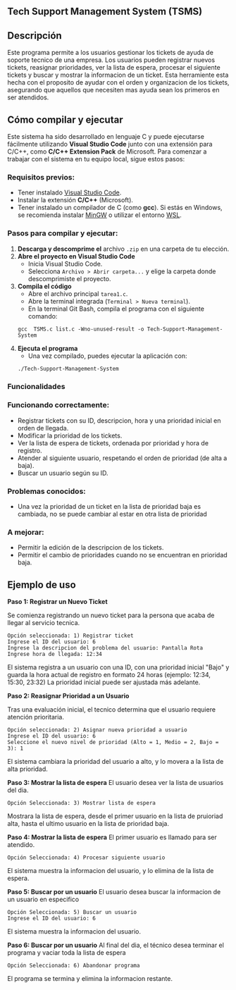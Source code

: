 ## Tech Support Management System (TSMS)


## Descripción
Este programa permite a los usuarios gestionar los tickets de ayuda de soporte tecnico de una empresa.
Los usuarios pueden registrar nuevos tickets, reasignar prioridades, ver la lista de espera, procesar el siguiente tickets y buscar y mostrar la informacion de un ticket.
Esta herramiente esta hecha con el proposito de ayudar con el orden y organizacion de los tickets, asegurando que aquellos que necesiten mas ayuda sean los primeros en ser atendidos.


## Cómo compilar y ejecutar

Este sistema ha sido desarrollado en lenguaje C y puede ejecutarse fácilmente utilizando **Visual Studio Code** junto con una extensión para C/C++, como **C/C++ Extension Pack** de Microsoft. Para comenzar a trabajar con el sistema en tu equipo local, sigue estos pasos:

### Requisitos previos:

- Tener instalado [Visual Studio Code](https://code.visualstudio.com/).
- Instalar la extensión **C/C++** (Microsoft).
- Tener instalado un compilador de C (como **gcc**). Si estás en Windows, se recomienda instalar [MinGW](https://www.mingw-w64.org/) o utilizar el entorno [WSL](https://learn.microsoft.com/en-us/windows/wsl/).

### Pasos para compilar y ejecutar:

1. **Descarga y descomprime el** archivo `.zip` en una carpeta de tu elección.
2. **Abre el proyecto en Visual Studio Code**
    - Inicia Visual Studio Code.
    - Selecciona `Archivo > Abrir carpeta...` y elige la carpeta donde descomprimiste el proyecto.
3. **Compila el código**
    - Abre el archivo principal `tarea1.c`.
    - Abre la terminal integrada (`Terminal > Nueva terminal`).
    - En la terminal Git Bash, compila el programa con el siguiente comando: 
    ```
    gcc  TSMS.c list.c -Wno-unused-result -o Tech-Support-Management-System
    ```
4. **Ejecuta el programa**
    - Una vez compilado, puedes ejecutar la aplicación con:
    ```
    ./Tech-Support-Management-System
    ```

### Funcionalidades

### Funcionando correctamente:

- Registrar tickets con su ID, descripcion, hora y una prioridad inicial en orden de llegada.
- Modificar la prioridad de los tickets.
- Ver la lista de espera de tickets, ordenada por prioridad y hora de registro.
- Atender al siguiente usuario, respetando el orden de prioridad (de alta a baja).
- Buscar un usuario según su ID.

### Problemas conocidos:

- Una vez la prioridad de un ticket en la lista de prioridad baja es cambiada, no se puede cambiar al estar en otra lista de prioridad

### A mejorar:

- Permitir la edición de la descripcion de los tickets.
- Permitir el cambio de prioridades cuando no se encuentran en prioridad baja.


## Ejemplo de uso

**Paso 1: Registrar un Nuevo Ticket**

Se comienza registrando un nuevo ticket para la persona que acaba de llegar al servicio tecnica.

```
Opción seleccionada: 1) Registrar ticket
Ingrese el ID del usuario: 6
Ingrese la descripcion del problema del usuario: Pantalla Rota
Ingrese hora de llegada: 12:34
```

El sistema registra a un usuario con una ID, con una prioridad inicial "Bajo" y guarda la hora actual de registro en formato 24 horas (ejemplo: 12:34, 15:30, 23:32) La prioridad inicial puede ser ajustada más adelante.

**Paso 2: Reasignar Prioridad a un Usuario**

Tras una evaluación inicial, el tecnico determina que el usuario requiere atención prioritaria.

```
Opción seleccionada: 2) Asignar nueva prioridad a usuario
Ingrese el ID del usuario: 6
Seleccione el nuevo nivel de prioridad (Alto = 1, Medio = 2, Bajo = 3): 1
```

El sistema cambiara la prioridad del usuario a alto, y lo movera a la lista de alta prioridad.

**Paso 3: Mostrar la lista de espera**
El usuario desea ver la lista de usuarios del dia.

```
Opción Seleccionada: 3) Mostrar lista de espera
```

Mostrara la lista de espera, desde el primer usuario en la lista de pruioriad alta, hasta el ultimo usuario en la lista de prioridad baja.

**Paso 4: Mostrar la lista de espera**
El primer usuario es llamado para ser atendido.

```
Opción Seleccionada: 4) Procesar siguiente usuario
```
El sistema muestra la informacion del usuario, y lo elimina de la lista de espera.

**Paso 5: Buscar por un usuario**
El usuario desea buscar la informacion de un usuario en especifico
```
Opción Seleccionada: 5) Buscar un usuario
Ingrese el ID del usuario: 6
```

El sistema muestra la informacion del usuario.

**Paso 6: Buscar por un usuario**
Al final del dia, el técnico desea terminar el programa y vaciar toda la lista de espera
```
Opción Seleccionada: 6) Abandonar programa
```
El programa se termina y elimina la informacion restante.
